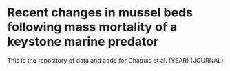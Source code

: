 # Recent changes in mussel beds following mass mortality of a keystone marine predator
This is the repository of data and code for Chapuis et al. (YEAR) (JOURNAL)
